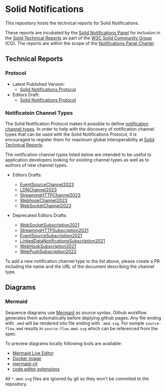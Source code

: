 # Solid Notifications

This repository hosts the technical reports for Solid Notifications.

These reports are incubated by the [Solid Notifications Panel](https://github.com/solid/notifications-panel) for inclusion in the [Solid Technical Reports](https://solidproject.org/TR/) as part of the [W3C Solid Community Group](https://www.w3.org/groups/cg/solid) (CG). The reports are within the scope of the [Notifications Panel Charter](https://github.com/solid/process/blob/main/notifications-panel-charter.md).

## Technical Reports

### Protocol
* Latest Published Version:
  * [Solid Notifications Protocol](https://solidproject.org/TR/notifications-protocol)
* Editors Draft:
  * [Solid Notifications Protocol](https://solid.github.io/notifications/protocol)

### Notificatoin Channel Types

The Solid Notification Protocol makes it possible to define [notification channel types](https://solid.github.io/notifications/protocol#notification-channel-types). In order to help with the discovery of notification channel types that can be used with the Solid Notifications Protocol, it is encouraged to register them for maximum global interoperability at [Solid Technical Reports](https://solidproject.org/TR/#notification-channel-type-registry).

The notification channel types listed below are intended to be useful to application developers looking for existing
channel types as well as to authors of new channel types.

* Editors Drafts:
  * [EventSourceChannel2023](https://solid.github.io/notifications/eventsource-channel-2023)
  * [LDNChannel2023](https://solid.github.io/notifications/ldn-channel-2023)
  * [StreamingHTTPChannel2023](https://solid.github.io/notifications/streaming-http-channel-2023)
  * [WebhookChannel2023](https://solid.github.io/notifications/webhook-channel-2023)
  * [WebSocketChannel2023](https://solid.github.io/notifications/websocket-channel-2023)

* Deprecated Editors Drafts:
  * [WebSocketSubscription2021](https://solid.github.io/notifications/websocket-subscription-2021)
  * [StreamingHTTPSubscription2021](https://solid.github.io/notifications/streaming-http-subscription-2021)
  * [EventSourceSubscription2021](https://solid.github.io/notifications/eventsource-subscription-2021)
  * [LinkedDataNotificationsSubscription2021](https://solid.github.io/notifications/linkeddatanotifications-subscription-2021)
  * [WebHookSubscription2021](https://github.com/solid/notifications/blob/main/webhook-subscription-2021.md)
  * [WebPushSubscription2022](https://solid.github.io/notifications/webpush-subscription-2022)

To add a new notification channel type to the list above, please create a PR including the name and the URL of the document describing the channel type.



## Diagrams

### Mermaid

Sequence diagrams use [Mermaid](https://mermaid-js.github.io/mermaid/) as source syntax.
Github workflow generates them automatically before deplying github pages.
Any file ending with `.mmd` will be rendered into file ending with `.mmd.svg`.
For exmple `source-flow.mmd` results in `source-flow.mmd.svg` which can be referenced from the spec.

To preview diagrams locally following tools are available:

* [Mermaid Live Editor](https://mermaid-js.github.io/mermaid-live-editor/)
* [Docker image](https://hub.docker.com/r/matthewfeickert/mermaid-cli)
* [mermaid-cli](https://www.npmjs.com/package/@mermaid-js/mermaid-cli)
* [code editor extensions](https://github.com/mermaid-js/mermaid/blob/develop/docs/integrations.md#editor-plugins)

All `*.mmd.svg` files are ignored by git so they won't be commited to the repository.
